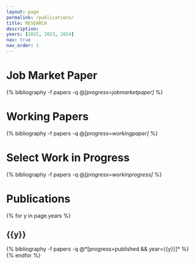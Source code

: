 ```yaml
---
layout: page
permalink: /publications/
title: RESEARCH
description: 
years: [2022, 2023, 2024]
nav: true
nav_order: 1
---
```

<!-- _pages/publications.md -->
<div class="publications">
  
<h1>Job Market Paper</h1>

{% bibliography -f papers -q @*[progress=jobmarketpaper]* %} 

<h1>Working Papers</h1>

{% bibliography -f papers -q @*[progress=workingpaper]* %}
  
<h1>Select Work in Progress</h1>

{% bibliography -f papers -q @*[progress=workinprogress]* %}
  
<h1>Publications</h1>

{% for y in page.years %}
  <h2 class="year">{{y}}</h2>
  {% bibliography -f papers -q @*[progress=published && year={{y}}]* %}
{% endfor %}


  
</div>
